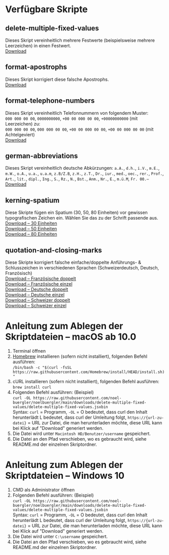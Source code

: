 # Verfügbare Skripte
## delete-multiple-fixed-values
Dieses Skript vereinheitlich mehrere Festwerte (beispielsweise mehrere Leerzeichen) in einen Festwert.<br />
[Download](https://raw.githubusercontent.com/noel-buergler/noelbuergler/main/downloads/delete-multiple-fixed-values/delete-multiple-fixed-values.jsxbin)

## format-apostrophs
Dieses Skript korrigiert diese falsche Apostrophs.<br />
[Download](https://raw.githubusercontent.com/noel-buergler/noelbuergler/main/downloads/format-apostrophs/format-apostrophs.jsxbin)

## format-telephone-numbers
Dieses Skript vereinheitlich Telefonnummern von folgendem Muster:<br />
`000 000 00 00`, `0000000000`, `+00 00 000 00 00`, `+00000000000` (mit Leerzeichen) zu:<br />
`000 000 00 00`, `000 000 00 00`, `+00 00 000 00 00`, `+00 00 000 00 00` (mit Achtelgeviert)<br />
[Download](https://raw.githubusercontent.com/noel-buergler/noelbuergler/main/downloads/format-telephone-numbers/format-telephone-numbers.jsxbin)

## german-abbreviations
Dieses Skript vereinheitlich deutsche Abkürzungen:
`a.A.`, `d.h.`, `i.V.`, `m.E.`, `m.W.`, `o.A.`, `u.a.`, `u.a.m`, `z.B/Z.B`, `z.H.`, `z.T.`, `Dr.`, `iur.`, `med.`, `oec.`, `rer.`, `Prof.`, `Art.`, `lit.`, `dipl.`, `Ing.`, `S.`, `Rz.`, `N.`, `Bst.`, `Anm.`, `Nr.`, `E.`, `m.ü.M`, `Fr. 00.–`<br />
[Download](https://raw.githubusercontent.com/noel-buergler/noelbuergler/main/downloads/german-abbreviations/german-abbreviations.jsxbin)

## kerning-spatium
Diese Skripte fügen ein Spatium (30, 50, 80 Einheiten) vor gewissen typografischen Zeichen ein. Wählen Sie das zu der Schrift passende aus.<br />
[Download – 30 Einheiten](https://raw.githubusercontent.com/noel-buergler/noelbuergler/main/downloads/kerning-spatium/kerning-spatium_30.jsxbin)<br />
[Download – 50 Einheiten](https://raw.githubusercontent.com/noel-buergler/noelbuergler/main/downloads/kerning-spatium/kerning-spatium_50.jsxbin)<br />
[Download – 80 Einheiten](https://raw.githubusercontent.com/noel-buergler/noelbuergler/main/downloads/kerning-spatium/kerning-spatium_80.jsxbin)

## quotation-and-closing-marks
Diese Skripte korrigiert falsche einfache/doppelte Anführungs- & Schlusszeichen in verschiedenen Sprachen (Schweizerdeutsch, Deutsch, Französisch)<br />
[Download – Französische doppelt](https://raw.githubusercontent.com/noel-buergler/noelbuergler/main/downloads/quotation-and-closing-marks/french-double-quotation-and-closing-marks.jsxbin)<br />
[Download – Französische einzel](https://raw.githubusercontent.com/noel-buergler/noelbuergler/main/downloads/quotation-and-closing-marks/french-single-quotation-and-closing-marks.jsxbin)<br />
[Download – Deutsche doppelt](https://raw.githubusercontent.com/noel-buergler/noelbuergler/main/downloads/quotation-and-closing-marks/german-double-quotation-and-closing-marks.jsxbin)<br />
[Download – Deutsche einzel](https://raw.githubusercontent.com/noel-buergler/noelbuergler/main/downloads/quotation-and-closing-marks/german-single-quotation-and-closing-marks.jsxbin)<br />
[Download – Schweizer doppelt](https://raw.githubusercontent.com/noel-buergler/noelbuergler/main/downloads/quotation-and-closing-marks/swiss-double-quotation-and-closing-marks.jsxbin)<br />
[Download – Schweizer einzel](https://raw.githubusercontent.com/noel-buergler/noelbuergler/main/downloads/quotation-and-closing-marks/swiss-single-quotation-and-closing-marks.jsxbin)


# Anleitung zum Ablegen der Skriptdateien – macOS ab 10.0
1. Terminal öffnen
2. [Homebrew](https://brew.sh/index_de) installieren (sofern nicht installiert), folgenden Befehl ausführen:<br />
`/bin/bash -c "$(curl -fsSL https://raw.githubusercontent.com/Homebrew/install/HEAD/install.sh)"`<br />
3. cURL installieren (sofern nicht installiert), folgenden Befehl ausführen:<br />
`brew install curl`<br />
4. Folgenden Befehl ausführen: (Beispiel)<br />
`curl -OL https://raw.githubusercontent.com/noel-buergler/noelbuergler/main/downloads/delete-multiple-fixed-values/delete-multiple-fixed-values.jsxbin`<br />
Syntax: `curl` = Programm, `-OL` = O bedeutet, dass curl den Inhalt herunterlädt L bedeutet, dass curl der Umleitung folgt, `https://{url-zu-datei}` = URL zur Datei, die man herunterladen möchte, diese URL kann bei Klick auf "Download" generiert werden.
5. Die Datei wird unter `Macintosh HD/Benutzer/username` gespeichert.
6. Die Datei an den Pfad verschieben, wo es gebraucht wird, siehe README.md der einzelnen Skriptordner.

# Anleitung zum Ablegen der Skriptdateien – Windows 10
1. CMD als Administrator öffnen
2. Folgenden Befehl ausführen: (Beispiel)<br />
`curl -OL https://raw.githubusercontent.com/noel-buergler/noelbuergler/main/downloads/delete-multiple-fixed-values/delete-multiple-fixed-values.jsxbin`<br />
Syntax: `curl` = Programm, `-OL` = O bedeutet, dass curl den Inhalt herunterlädt L bedeutet, dass curl der Umleitung folgt, `https://{url-zu-datei}` = URL zur Datei, die man herunterladen möchte, diese URL kann bei Klick auf "Download" generiert werden.
5. Die Datei wird unter `C:\username` gespeichert.
6. Die Datei an den Pfad verschieben, wo es gebraucht wird, siehe README.md der einzelnen Skriptordner.
